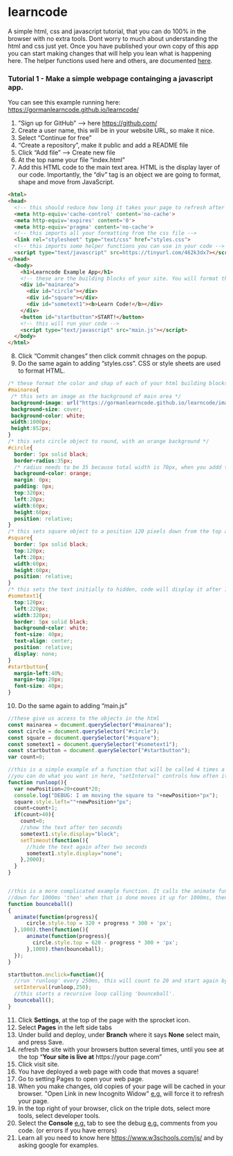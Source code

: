 # learncode
A simple html, css and javascript tutorial, that you can do 100% in the browser with no extra tools. Dont worry to much about understanding the html and css just yet. Once you have published your own copy of this app you can start making changes that will help you lean what is happening here. The helper functions used here and others, are documented [here](https://gormanlearncode.github.io/learncode/docs/index.html).

### Tutorial 1 - Make a simple webpage containging a javascript app.

You can see this example running here: https://gormanlearncode.github.io/learncode/

1) ”Sign up for GitHub” —> here https://github.com/
2) Create a user name, this will be in your website URL, so make it nice.
3) Select “Continue for free”
4) “Create a repository”, make it public and add a README file
5) Click “Add file” —> Create new file
6) At the top name your file “index.html”
7) Add this HTML code to the main text area. HTML is the display layer of our code. Importantly, the “div” tag is an object we are going to format, shape and move from JavaScript.
 
```html
<html>
<head>
  <!-- this should reduce how long it takes your page to refresh after a change -->
  <meta http-equiv='cache-control' content='no-cache'> 
  <meta http-equiv='expires' content='0'> 
  <meta http-equiv='pragma' content='no-cache'>
  <!-- this imports all your formatting from the css file -->
  <link rel="stylesheet" type="text/css" href="styles.css">
  <!-- this imports some helper functions you can use in your code -->
  <script type="text/javascript" src=https://tinyurl.com/462k3dx7></script>
</head>
  <body>
    <h1>Learncode Example App</h1>
    <!-- these are the building blocks of your site. You will format them in css and move them in javascript -->
    <div id="mainarea">
      <div id="circle"></div>
      <div id="square"></div>
      <div id="sometext1"><b>Learn Code!</b></div>
    </div>
    <button id="startbutton">START!</button>
    <!-- this will run your code -->
    <script type="text/javascript" src="main.js"></script>
  </body>
</html>

```
8) Click “Commit changes” then click commit chnages on the popup.
9) Do the same again to adding “styles.css”. CSS or style sheets are used to format HTML.
```css
/* these format the color and shap of each of your html building blocks */
#mainarea{
 /* this sets an image as the background of main area */
 background-image: url("https://gormanlearncode.github.io/learncode/images/24716919.jpg");
 background-size: cover;
 background-color: white;
 width:1000px;
 height:852px;
}
/* this sets circle object to round, with an orange background */
#circle{
  border: 5px solid black;
  border-radius:35px;
  /* radius needs to be 35 because total width is 70px, when you addd the 5px boarder */
  background-color: orange;
  margin: 0px;
  padding: 0px;
  top:320px;
  left:20px;
  width:60px;
  height:60px;
  position: relative;
}
/* this sets square object to a position 120 pixels down from the top and 20 pixels in from the left */
#square{
  border: 5px solid black;
  top:120px;
  left:20px;
  width:60px;
  height:60px;
  position: relative;
}
/* this sets the text initially to hidden, code will display it after 10 seconds */
#sometext1{
  top:120px;
  left:220px;
  width:320px;
  border: 5px solid black;
  background-color: white;
  font-size: 40px;
  text-align: center;
  position: relative;
  display: none;
}
#startbutton{
  margin-left:40%;
  margin-top:20px;
  font-size: 40px;
}
```
10) Do the same again to adding “main.js”
```javascript
//these give us access to the objects in the html
const mainarea = document.querySelector("#mainarea");
const circle = document.querySelector("#circle");
const square = document.querySelector("#square");
const sometext1 = document.querySelector("#sometext1");
const startbutton = document.querySelector("#startbutton");
var count=0;

//this is a simple example of a function that will be called 4 times a second
//you can do what you want in here, "setInterval" controls how often it is called.
function runloop(){
  var newPosition=20+count*20;
  console.log("DEBUG: I am moving the square to "+newPosition+"px");
  square.style.left=""+newPosition+"px";
  count=count+1;
  if(count>40){
    count=0;
    //show the text after ten seconds
    sometext1.style.display="block";
    setTimeout(function(){
      //hide the text again after two seconds
      sometext1.style.display="none";
    },2000);
  }
}


//this is a more complicated example function. It calls the animate function, passing a function that moves the circle 
//down for 1000ms 'then' when that is done moves it up for 1000ms, then calls the function again and again and again.
function bounceball()
{
  animate(function(progress){
      circle.style.top = 320 + progress * 300 + 'px';
  },1000).then(function(){
      animate(function(progress){
        circle.style.top = 620 - progress * 300 + 'px';
      },1000).then(bounceball);
  });
}

startbutton.onclick=function(){
  //run 'runloop' every 250ms, this will count to 20 and start again by setting count equal to zero.
  setInterval(runloop,250);
  //this starts a recursive loop calling 'bounceball'.
  bounceball();
}

```
11) Click **Settings**, at the top of the page with the sprocket icon.
12) Select **Pages** in the left side tabs
13) Under build and deploy, under **Branch** where it says **None** select main, and press Save.
14) refresh the site with your browsers button several times, until you see at the top “**Your site is live at** https://your page.com”
15) Click visit site.
16) You have deployed a web page with code that moves a square!
17) Go to setting Pages to open your web page.
18) When you make changes, old copies of your page will be cached in your browser. "Open Link in new Incognito Widow" [e.g.](https://gormanlearncode.github.io/learncode/images/open%20incognito.png) will force it to refresh your page.
19) In the top right of your browser, click on the triple dots, select more tools, select developer tools.
20) Select the **Console** [e.g.](https://gormanlearncode.github.io/learncode/images/example%20console.png) tab to see the debug [e.g.](https://gormanlearncode.github.io/learncode/images/debug%20menu.png) comments from you code. (or errors if you have errors)
21) Learn all you need to know here https://www.w3schools.com/js/ and by asking google for examples.
